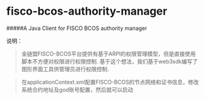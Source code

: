 # fisco-bcos-authority-manager
#####A Java Client for FISCO BCOS authority manager

说明：
> 金链盟FISCO-BCOS平台提供有基于ARPI的权限管理模型，但是直接使用脚本不方便对权限进行权限控制.
基于这个想法，我们基于web3sdk编写了图形界面工具供管理员进行权限控制.

> 在applicationContext.xml配置FISCO-BCOS的节点网络和证书信息，修改系统合约地址及god账号配置，然后就可以启动
